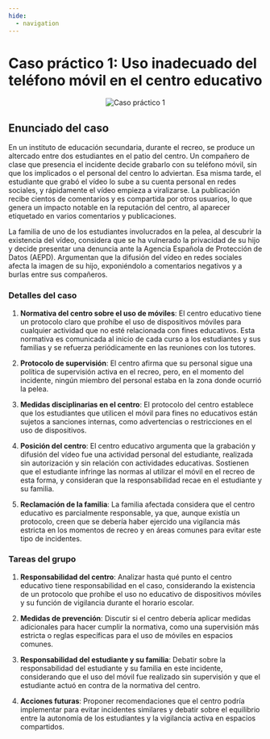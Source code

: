 ```yaml
---
hide:
  - navigation
---
```


# Caso práctico 1: Uso inadecuado del teléfono móvil en el centro educativo

<p align="center">
  <img src="../assets/caso1.webp" alt="Caso práctico 1">
</p>


## **Enunciado del caso**

En un instituto de educación secundaria, durante el recreo, se produce un altercado entre dos estudiantes en el patio del centro. Un compañero de clase que presencia el incidente decide grabarlo con su teléfono móvil, sin que los implicados o el personal del centro lo adviertan. Esa misma tarde, el estudiante que grabó el vídeo lo sube a su cuenta personal en redes sociales, y rápidamente el vídeo empieza a viralizarse. La publicación recibe cientos de comentarios y es compartida por otros usuarios, lo que genera un impacto notable en la reputación del centro, al aparecer etiquetado en varios comentarios y publicaciones.

La familia de uno de los estudiantes involucrados en la pelea, al descubrir la existencia del vídeo, considera que se ha vulnerado la privacidad de su hijo y decide presentar una denuncia ante la Agencia Española de Protección de Datos (AEPD). Argumentan que la difusión del vídeo en redes sociales afecta la imagen de su hijo, exponiéndolo a comentarios negativos y a burlas entre sus compañeros.

### **Detalles del caso**

1. **Normativa del centro sobre el uso de móviles**: El centro educativo tiene un protocolo claro que prohíbe el uso de dispositivos móviles para cualquier actividad que no esté relacionada con fines educativos. Esta normativa es comunicada al inicio de cada curso a los estudiantes y sus familias y se refuerza periódicamente en las reuniones con los tutores.

2. **Protocolo de supervisión**: El centro afirma que su personal sigue una política de supervisión activa en el recreo, pero, en el momento del incidente, ningún miembro del personal estaba en la zona donde ocurrió la pelea.

3. **Medidas disciplinarias en el centro**: El protocolo del centro establece que los estudiantes que utilicen el móvil para fines no educativos están sujetos a sanciones internas, como advertencias o restricciones en el uso de dispositivos.

4. **Posición del centro**: El centro educativo argumenta que la grabación y difusión del vídeo fue una actividad personal del estudiante, realizada sin autorización y sin relación con actividades educativas. Sostienen que el estudiante infringe las normas al utilizar el móvil en el recreo de esta forma, y consideran que la responsabilidad recae en el estudiante y su familia.

5. **Reclamación de la familia**: La familia afectada considera que el centro educativo es parcialmente responsable, ya que, aunque existía un protocolo, creen que se debería haber ejercido una vigilancia más estricta en los momentos de recreo y en áreas comunes para evitar este tipo de incidentes.

### **Tareas del grupo**

1. **Responsabilidad del centro**: Analizar hasta qué punto el centro educativo tiene responsabilidad en el caso, considerando la existencia de un protocolo que prohíbe el uso no educativo de dispositivos móviles y su función de vigilancia durante el horario escolar.

2. **Medidas de prevención**: Discutir si el centro debería aplicar medidas adicionales para hacer cumplir la normativa, como una supervisión más estricta o reglas específicas para el uso de móviles en espacios comunes.

3. **Responsabilidad del estudiante y su familia**: Debatir sobre la responsabilidad del estudiante y su familia en este incidente, considerando que el uso del móvil fue realizado sin supervisión y que el estudiante actuó en contra de la normativa del centro.

4. **Acciones futuras**: Proponer recomendaciones que el centro podría implementar para evitar incidentes similares y debatir sobre el equilibrio entre la autonomía de los estudiantes y la vigilancia activa en espacios compartidos.
